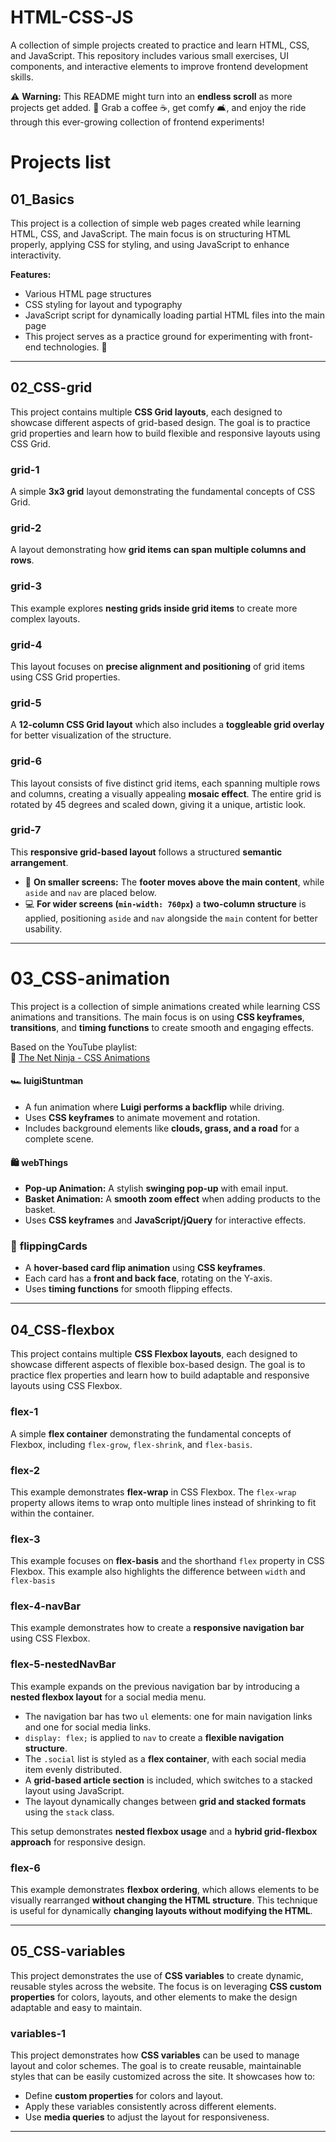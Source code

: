 # HTML-CSS-JS

A collection of simple projects created to practice and learn HTML, CSS, and JavaScript. This repository includes various small exercises, UI components, and interactive elements to improve frontend development skills.

⚠️ **Warning:** This README might turn into an **endless scroll** as more projects get added. 🤖
Grab a coffee ☕, get comfy 🛋️, and enjoy the ride through this ever-growing collection of frontend experiments!

# Projects list

## 01_Basics

This project is a collection of simple web pages created while learning HTML, CSS, and JavaScript. The main focus is on structuring HTML properly, applying CSS for styling, and using JavaScript to enhance interactivity.

**Features:**

- Various HTML page structures
- CSS styling for layout and typography
- JavaScript script for dynamically loading partial HTML files into the main page
- This project serves as a practice ground for experimenting with front-end technologies. 🚀

---

## 02_CSS-grid

This project contains multiple **CSS Grid layouts**, each designed to showcase different aspects of grid-based design. The goal is to practice grid properties and learn how to build flexible and responsive layouts using CSS Grid.

### grid-1

A simple **3x3 grid** layout demonstrating the fundamental concepts of CSS Grid.

### grid-2

A layout demonstrating how **grid items can span multiple columns and rows**.

### grid-3

This example explores **nesting grids inside grid items** to create more complex layouts.

### grid-4

This layout focuses on **precise alignment and positioning** of grid items using CSS Grid properties.

### grid-5

A **12-column CSS Grid layout** which also includes a **toggleable grid overlay** for better visualization of the structure.

### grid-6

This layout consists of five distinct grid items, each spanning multiple rows and columns, creating a visually appealing **mosaic effect**. The entire grid is rotated by 45 degrees and scaled down, giving it a unique, artistic look.

### grid-7

This **responsive grid-based layout** follows a structured **semantic arrangement**.

- 📱 **On smaller screens:** The **footer moves above the main content**, while `aside` and `nav` are placed below.
- 💻 **For wider screens (`min-width: 760px`)** a **two-column structure** is applied, positioning `aside` and `nav` alongside the `main` content for better usability.

---

# 03_CSS-animation

This project is a collection of simple animations created while learning CSS animations and transitions. The main focus is on using **CSS keyframes**, **transitions**, and **timing functions** to create smooth and engaging effects.

Based on the YouTube playlist:  
📌 [The Net Ninja - CSS Animations](https://www.youtube.com/playlist?list=PL4cUxeGkcC9iGYgmEd2dm3zAKzyCGDtM5)

#### 🏎️ **luigiStuntman**

- A fun animation where **Luigi performs a backflip** while driving.
- Uses **CSS keyframes** to animate movement and rotation.
- Includes background elements like **clouds, grass, and a road** for a complete scene.

#### 🛍️ **webThings**

- **Pop-up Animation:** A stylish **swinging pop-up** with email input.
- **Basket Animation:** A **smooth zoom effect** when adding products to the basket.
- Uses **CSS keyframes** and **JavaScript/jQuery** for interactive effects.

### 🎴 **flippingCards**

- A **hover-based card flip animation** using **CSS keyframes**.
- Each card has a **front and back face**, rotating on the Y-axis.
- Uses **timing functions** for smooth flipping effects.

---

## 04_CSS-flexbox

This project contains multiple **CSS Flexbox layouts**, each designed to showcase different aspects of flexible box-based design. The goal is to practice flex properties and learn how to build adaptable and responsive layouts using CSS Flexbox.

### flex-1

A simple **flex container** demonstrating the fundamental concepts of Flexbox, including `flex-grow`, `flex-shrink`, and `flex-basis`.

### flex-2

This example demonstrates **flex-wrap** in CSS Flexbox. The `flex-wrap` property allows items to wrap onto multiple lines instead of shrinking to fit within the container.

### flex-3

This example focuses on **flex-basis** and the shorthand `flex` property in CSS Flexbox. This example also highlights the difference between `width` and `flex-basis`

### flex-4-navBar

This example demonstrates how to create a **responsive navigation bar** using CSS Flexbox.

### flex-5-nestedNavBar

This example expands on the previous navigation bar by introducing a **nested flexbox layout** for a social media menu.

- The navigation bar has two `ul` elements: one for main navigation links and one for social media links.
- `display: flex;` is applied to `nav` to create a **flexible navigation structure**.
- The `.social` list is styled as a **flex container**, with each social media item evenly distributed.
- A **grid-based article section** is included, which switches to a stacked layout using JavaScript.
- The layout dynamically changes between **grid and stacked formats** using the `stack` class.

This setup demonstrates **nested flexbox usage** and a **hybrid grid-flexbox approach** for responsive design.

### flex-6

This example demonstrates **flexbox ordering**, which allows elements to be visually rearranged **without changing the HTML structure**. This technique is useful for dynamically **changing layouts without modifying the HTML**.

---

## 05_CSS-variables

This project demonstrates the use of **CSS variables** to create dynamic, reusable styles across the website. The focus is on leveraging **CSS custom properties** for colors, layouts, and other elements to make the design adaptable and easy to maintain.

### variables-1

This project demonstrates how **CSS variables** can be used to manage layout and color schemes. The goal is to create reusable, maintainable styles that can be easily customized across the site. It showcases how to:

- Define **custom properties** for colors and layout.
- Apply these variables consistently across different elements.
- Use **media queries** to adjust the layout for responsiveness.

---
